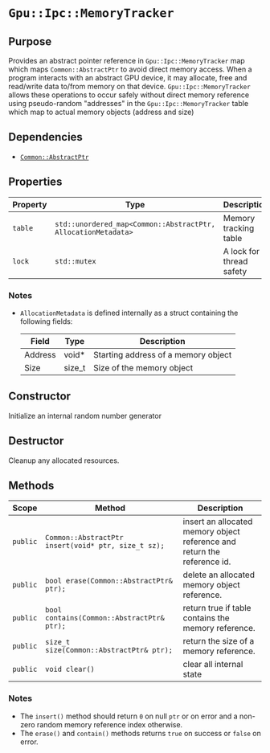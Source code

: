 `Gpu::Ipc::MemoryTracker`
=========================

## Purpose

Provides an abstract pointer reference in `Gpu::Ipc::MemoryTracker` map which maps `Common::AbstractPtr` to avoid
direct memory access. When a program interacts with an abstract GPU device, it may allocate, free and read/write
data to/from memory on that device.  `Gpu::Ipc::MemoryTracker` allows these operations to occur safely without
direct memory reference using pseudo-random "addresses" in the `Gpu::Ipc::MemoryTracker` table which map to actual
memory objects (address and size)

## Dependencies

* [`Common::AbstractPtr`](Common-AbstractPtr.md)

## Properties

| Property | Type                                                          | Description              |
|----------|---------------------------------------------------------------|--------------------------|
| `table`  | `std::unordered_map<Common::AbstractPtr, AllocationMetadata>` | Memory tracking table    |
| `lock`   | `std::mutex`                                                  | A lock for thread safety |
### Notes
* `AllocationMetadata` is defined internally as a struct containing the following fields:

  | Field   | Type   | Description                         |
  |---------|--------|-------------------------------------|
  | Address | void*  | Starting address of a memory object |
  | Size    | size_t | Size of the memory object           |

## Constructor

Initialize an internal random number generator

## Destructor

Cleanup any allocated resources.

## Methods

| Scope    | Method                                              | Description                                                              |
|----------|-----------------------------------------------------|--------------------------------------------------------------------------|
| `public` | `Common::AbstractPtr insert(void* ptr, size_t sz);` | insert an allocated memory object reference and return the reference id. |
| `public` | `bool erase(Common::AbstractPtr& ptr);`             | delete an allocated memory object reference.                             |
| `public` | `bool contains(Common::AbstractPtr& ptr);`          | return true if table contains the memory reference.                      |
| `public` | `size_t size(Common::AbstractPtr& ptr);`            | return the size of a memory reference.                                   |
| `public` | `void clear()`                                      | clear all internal state                                                 |

### Notes
* The `insert()` method should return `0` on null `ptr` or on error and a non-zero random memory reference index otherwise.
* The `erase()` and `contain()` methods returns `true` on success or `false` on error.
